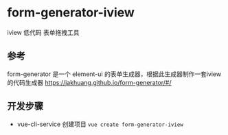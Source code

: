 # form-generator-iview
iview 低代码 表单拖拽工具

## 参考
form-generator 是一个 element-ui 的表单生成器，根据此生成器制作一套iview的代码生成器
https://jakhuang.github.io/form-generator/#/

## 开发步骤

- vue-cli-service 创建项目 `vue create form-generator-iview`
